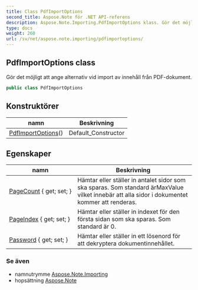 ```yaml
---
title: Class PdfImportOptions
second_title: Aspose.Note för .NET API-referens
description: Aspose.Note.Importing.PdfImportOptions klass. Gör det möjligt att ange alternativ vid import av innehåll från PDFdokument.
type: docs
weight: 260
url: /sv/net/aspose.note.importing/pdfimportoptions/
---
```

## PdfImportOptions class

Gör det möjligt att ange alternativ vid import av innehåll från PDF-dokument.

```csharp
public class PdfImportOptions
```

## Konstruktörer

| namn | Beskrivning |
| --- | --- |
| [PdfImportOptions](pdfimportoptions/)() | Default_Constructor |

## Egenskaper

| namn | Beskrivning |
| --- | --- |
| [PageCount](../../aspose.note.importing/pdfimportoptions/pagecount/) { get; set; } | Hämtar eller ställer in antalet sidor som ska sparas. Som standard ärMaxValue vilket innebär att alla sidor i dokumentet kommer att renderas. |
| [PageIndex](../../aspose.note.importing/pdfimportoptions/pageindex/) { get; set; } | Hämtar eller ställer in indexet för den första sidan som ska sparas. Som standard är 0. |
| [Password](../../aspose.note.importing/pdfimportoptions/password/) { get; set; } | Hämtar eller ställer in ett lösenord för att dekryptera dokumentinnehållet. |

### Se även

* namnutrymme [Aspose.Note.Importing](../../aspose.note.importing/)
* hopsättning [Aspose.Note](../../)


